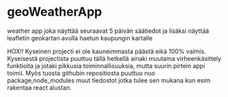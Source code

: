 # geoWeatherApp
weather app joka näyttää seuraavat 5 päivän säätiedot ja lisäksi näyttää leafletin geokartan avulla haetun kaupungin kartalle

HOX!! Kyseinen projecti ei ole kauneimmasta päästä eikä 100% valmis. Kyseisestä projectista puuttuu tällä hetkellä ainaki muutama virheenkäsittely funktioita ja jotaki pikkusia toiminnallisuuksia, mutta suurin pirtein appi toimii.
Myös tuosta githubin repositiosta puuttuu nuo package,node_modules muut tiedostot jotka tulee sen mukana kun esim rakentaa react alustan. 

